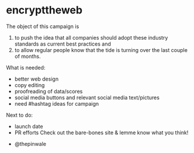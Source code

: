 encrypttheweb
=============

The object of this campaign is 
1. to push the idea that all companies should adopt these industry standards as current best practices and
2. to allow regular people know that the tide is turning over the last couple of months.

What is needed:
* better web design
* copy editing
* proofreading of data/scores
* social media buttons and relevant social media text/pictures
* need #hashtag ideas for campaign


Next to do:
* launch date
* PR efforts
Check out the bare-bones site & lemme know what you think!

- @thepinwale
